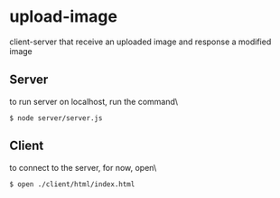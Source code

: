 # upload-image
client-server that receive an uploaded image and response a modified image

## Server
to run server on localhost, run the command\
```shell
$ node server/server.js
```
## Client
to connect to the server, for now, open\
```shell
$ open ./client/html/index.html
```

